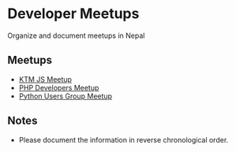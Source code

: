 # Developer Meetups
Organize and document meetups in Nepal

Meetups
---------

* [KTM JS Meetup](ktmjs-meet.md)
* [PHP Developers Meetup](php-dev-meet.md)
* [Python Users Group Meetup](http://pythonnepal.org/pages/meetups.html)

Notes
---------
* Please document the information in reverse chronological order.
